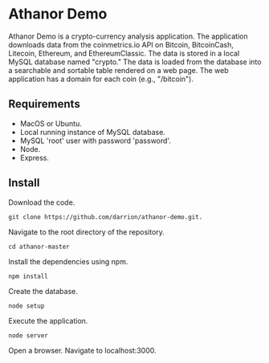 ﻿# Athanor Demo

Athanor Demo is a crypto-currency analysis application. The application downloads data from the coinmetrics.io API on Bitcoin, BitcoinCash, Litecoin, Ethereum, and EthereumClassic. The data is stored in a local MySQL database named "crypto." The data is loaded from the database into a searchable and sortable table rendered on a web page. The web application has a domain for each coin (e.g., "/bitcoin"). 

## Requirements

 - MacOS or Ubuntu.
 - Local running instance of MySQL database.
 - MySQL 'root' user with password 'password'. 
 - Node.
 - Express.

## Install
Download the code.

    git clone https://github.com/darrion/athanor-demo.git.

Navigate to the root directory of the repository.

    cd athanor-master

Install the dependencies using npm. 

    npm install 

Create the database.

    node setup

Execute the application.

    node server

Open a browser. Navigate to localhost:3000.
